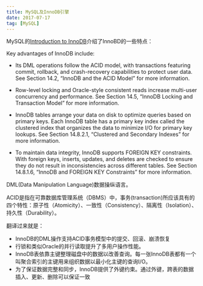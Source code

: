 ```yaml
---
title: MySQL及InnoDB引擎
date: 2017-07-17
tag: [MySQL]
---
```


MySQL的[Introduction to InnoDB](https://dev.mysql.com/doc/refman/5.7/en/innodb-introduction.html)介绍了InnoBD的一些特点：

<!-- more -->

Key advantages of InnoDB include:

- Its DML operations follow the ACID model, with transactions featuring commit, rollback, and crash-recovery capabilities to protect user data. See Section 14.2, “InnoDB and the ACID Model” for more information.

- Row-level locking and Oracle-style consistent reads increase multi-user concurrency and performance. See Section 14.5, “InnoDB Locking and Transaction Model” for more information.

- InnoDB tables arrange your data on disk to optimize queries based on primary keys. Each InnoDB table has a primary key index called the clustered index that organizes the data to minimize I/O for primary key lookups. See Section 14.8.2.1, “Clustered and Secondary Indexes” for more information.

- To maintain data integrity, InnoDB supports FOREIGN KEY constraints. With foreign keys, inserts, updates, and deletes are checked to ensure they do not result in inconsistencies across different tables. See Section 14.8.1.6, “InnoDB and FOREIGN KEY Constraints” for more information. 

DML(Data Manipulation Language)数据操纵语言。

ACID是指在可靠数据库管理系统（DBMS）中，事务(transaction)所应该具有的四个特性：原子性（Atomicity）、一致性（Consistency）、隔离性（Isolation）、持久性（Durability）。

翻译过来就是：

- InnoDB的DML操作支持ACID事务模型中的提交、回滚、崩溃恢复
- 行锁和类似Oracle的并行读取提升了多用户操作性能。
- InnoDB表依靠主键整理磁盘中的数据以改善查询。每一张InnoDB表都有一个叫聚合索引的主键用来组织数据以最小化主键的查询I/O。
- 为了保证数据完整和同步，InnoDB提供了外键约束。通过外键，跨表的数据插入、更新、删除可以保证一致